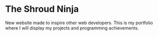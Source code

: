 # The Shroud Ninja
New website made to inspire other web developers. This is my portfolio where I will display my projects and programming achievements.
